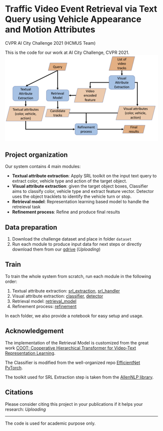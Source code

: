 # Traffic Video Event Retrieval via Text Query using Vehicle Appearance and Motion Attributes
CVPR AI City Challenge 2021 (HCMUS Team)

This is the code for our work at AI City Challenge, CVPR 2021.
![system overview](assets/system_overview.png)


## Project organization
Our system contains 4 main modules: 
- **Textual attribute extraction**: Apply SRL toolkit on the input text query to extract color, vehicle type and action of the target object.
- **Visual attribute extraction**: given the target object boxes, Classifier aims to classify color, vehicle type and extract feature vector. Detector uses the object tracklets to identify the vehicle turn or stop.
- **Retrieval model**: Representation learning based model to handle the retreieval task
- **Refinement process**: Refine and produce final results 

## Data preparation
1. Download the challenge dataset and place in folder `dataset`
2. Run each module to produce input data for next steps or directly download them from our [gdrive]() (*Uploading*)

## Train
To train the whole system from scratch, run each module in the following order:
1. Textual attribute extraction: [srl_extraction](./srl_extraction), [srl_handler](./srl_handler)
1. Visual attribute extraction: [classifier](./classifier), [detector](./detector)
1. Retrieval model: [retrieval_model](./retrieval_model)
1. Refinement process: [refinement](./refinement)

In each folder, we also provide a notebook for easy setup and usage.

## Acknowledgement
The implementation of the Retrieval Model is customized from the great work [COOT: Cooperative Hierarchical Transformer for Video-Text Representation Learning](https://github.com/gingsi/coot-videotext).

The Classifier is modified from the well-organized repo [EfficientNet PyTorch](https://github.com/lukemelas/EfficientNet-PyTorch).

The toolkit used for SRL Extraction step is taken from the [AllenNLP library](https://github.com/allenai/allennlp).

## Citations
Please consider citing this project in your publications if it helps your research: *Uploading*

------------------
The code is used for academic purpose only.

